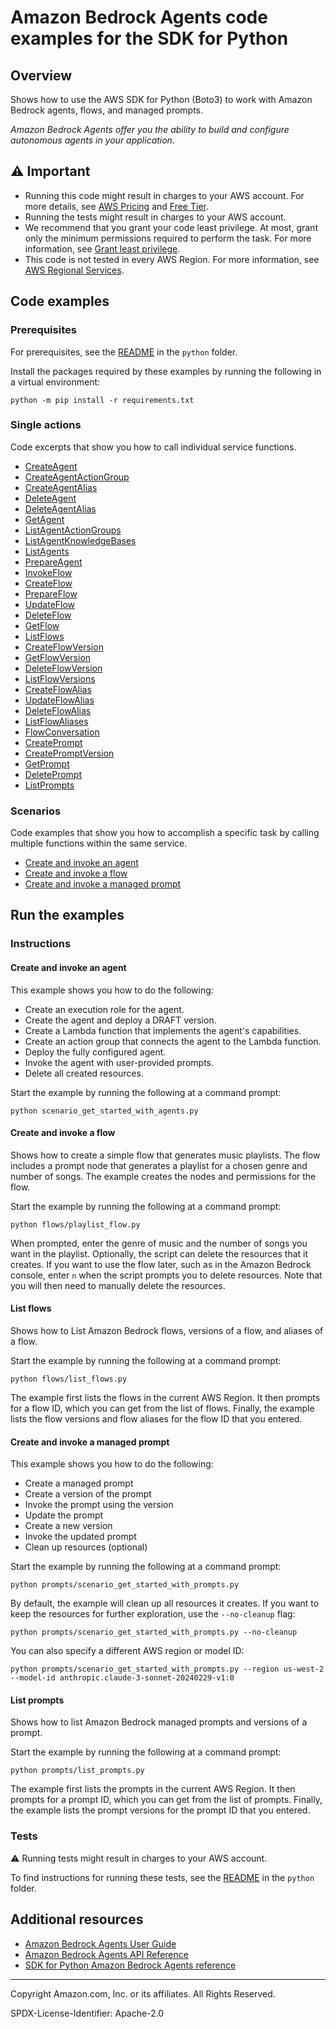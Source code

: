 # Amazon Bedrock Agents code examples for the SDK for Python

## Overview

Shows how to use the AWS SDK for Python (Boto3) to work with Amazon Bedrock agents, flows, and managed prompts.

<!--custom.overview.start-->
<!--custom.overview.end-->

_Amazon Bedrock Agents offer you the ability to build and configure autonomous agents in your application._



## ⚠ Important

* Running this code might result in charges to your AWS account. For more details, see [AWS Pricing](https://aws.amazon.com/pricing/) and [Free Tier](https://aws.amazon.com/free/).
* Running the tests might result in charges to your AWS account.
* We recommend that you grant your code least privilege. At most, grant only the minimum permissions required to perform the task. For more information, see [Grant least privilege](https://docs.aws.amazon.com/IAM/latest/UserGuide/best-practices.html#grant-least-privilege).
* This code is not tested in every AWS Region. For more information, see [AWS Regional Services](https://aws.amazon.com/about-aws/global-infrastructure/regional-product-services).

<!--custom.important.start-->
<!--custom.important.end-->

## Code examples

### Prerequisites

For prerequisites, see the [README](../../README.md#Prerequisites) in the `python` folder.

Install the packages required by these examples by running the following in a virtual environment:

```
python -m pip install -r requirements.txt
```

<!--custom.prerequisites.start-->
<!--custom.prerequisites.end-->

### Single actions

Code excerpts that show you how to call individual service functions.

- [CreateAgent](bedrock_agent_wrapper.py#L32)
- [CreateAgentActionGroup](bedrock_agent_wrapper.py#L61)
- [CreateAgentAlias](bedrock_agent_wrapper.py#L96)
- [DeleteAgent](bedrock_agent_wrapper.py#L118)
- [DeleteAgentAlias](bedrock_agent_wrapper.py#L139)
- [GetAgent](bedrock_agent_wrapper.py#L161)
- [ListAgentActionGroups](bedrock_agent_wrapper.py#L208)
- [ListAgentKnowledgeBases](bedrock_agent_wrapper.py#L237)
- [ListAgents](bedrock_agent_wrapper.py#L185)
- [PrepareAgent](bedrock_agent_wrapper.py#L266)
- [InvokeFlow](flows/run_flow.py#L23)
- [CreateFlow](flows/flow.py#L18) 
- [PrepareFlow](flows/flow.py#L58) 
- [UpdateFlow](flows/flow.py#L112)
- [DeleteFlow](flows/flow.py#L156)
- [GetFlow](flows/flow.py#L192)  
- [ListFlows](flows/flow.py#L229)
- [CreateFlowVersion](flows/flow_version.py#L18) 
- [GetFlowVersion](flows/flow_version.py#L54) 
- [DeleteFlowVersion](flows/flow_version.py#L91) 
- [ListFlowVersions](flows/flow_version.py#L128) 
- [CreateFlowAlias](flows/flow_alias.py#L15) 
- [UpdateFlowAlias](flows/flow_alias.py#L55) 
- [DeleteFlowAlias](flows/flow_alias.py#L98) 
- [ListFlowAliases](flows/flow_alias.py#L132) 
- [FlowConversation](flows/flow-conversation.py)
- [CreatePrompt](prompts/prompt.py#L32)
- [CreatePromptVersion](prompts/prompt.py#L61)
- [GetPrompt](prompts/prompt.py#L71)
- [DeletePrompt](prompts/prompt.py#L154)
- [ListPrompts](prompts/prompt.py#L187)




### Scenarios

Code examples that show you how to accomplish a specific task by calling multiple
functions within the same service.

- [Create and invoke an agent](scenario_get_started_with_agents.py)
- [Create and invoke a flow](flows/playlist_flow.py)
- [Create and invoke a managed prompt](prompts/scenario_get_started_with_prompts.py)


<!--custom.examples.start-->
<!--custom.examples.end-->

## Run the examples

### Instructions


<!--custom.instructions.start-->
<!--custom.instructions.end-->



#### Create and invoke an agent

This example shows you how to do the following:

- Create an execution role for the agent.
- Create the agent and deploy a DRAFT version.
- Create a Lambda function that implements the agent's capabilities.
- Create an action group that connects the agent to the Lambda function.
- Deploy the fully configured agent.
- Invoke the agent with user-provided prompts.
- Delete all created resources.

<!--custom.scenario_prereqs.bedrock-agent_GettingStartedWithBedrockAgents.start-->
<!--custom.scenario_prereqs.bedrock-agent_GettingStartedWithBedrockAgents.end-->

Start the example by running the following at a command prompt:

```
python scenario_get_started_with_agents.py
```


<!--custom.scenarios.bedrock-agent_GettingStartedWithBedrockAgents.start-->
<!--custom.scenarios.bedrock-agent_GettingStartedWithBedrockAgents.end-->


#### Create and invoke a flow

Shows how to create a simple flow that generates music playlists.
The flow includes a prompt node that generates a playlist for a chosen genre
and number of songs. The example creates the nodes and permissions
for the flow.

Start the example by running the following at a command prompt:

```
python flows/playlist_flow.py
```
When prompted, enter the genre of music and the number of songs you want
in the playlist.
Optionally, the script can delete the resources that it creates. If you want to use the flow later, such as in the Amazon Bedrock console, enter `n` when the script prompts you to delete resources. Note that you will then need to manually delete the resources.



#### List flows

Shows how to List Amazon Bedrock flows, versions of a flow, and aliases of a flow.

Start the example by running the following at a command prompt:

```
python flows/list_flows.py
```
The example first lists the flows in the current AWS Region. It
then prompts for a flow ID, which you can get from the list of flows. Finally, the example lists the flow versions and flow aliases for the flow ID that you entered.

#### Create and invoke a managed prompt

This example shows you how to do the following:

- Create a managed prompt
- Create a version of the prompt
- Invoke the prompt using the version
- Update the prompt
- Create a new version
- Invoke the updated prompt
- Clean up resources (optional)

Start the example by running the following at a command prompt:

```
python prompts/scenario_get_started_with_prompts.py
```

By default, the example will clean up all resources it creates. If you want to keep the resources for further exploration, use the `--no-cleanup` flag:

```
python prompts/scenario_get_started_with_prompts.py --no-cleanup
```

You can also specify a different AWS region or model ID:

```
python prompts/scenario_get_started_with_prompts.py --region us-west-2 --model-id anthropic.claude-3-sonnet-20240229-v1:0
```

#### List prompts

Shows how to list Amazon Bedrock managed prompts and versions of a prompt.

Start the example by running the following at a command prompt:

```
python prompts/list_prompts.py
```

The example first lists the prompts in the current AWS Region. It
then prompts for a prompt ID, which you can get from the list of prompts. Finally, the example lists the prompt versions for the prompt ID that you entered.



### Tests

⚠ Running tests might result in charges to your AWS account.


To find instructions for running these tests, see the [README](../../README.md#Tests)
in the `python` folder.



<!--custom.tests.start-->
<!--custom.tests.end-->

## Additional resources

- [Amazon Bedrock Agents User Guide](https://docs.aws.amazon.com/bedrock/latest/userguide/agents.html)
- [Amazon Bedrock Agents API Reference](https://docs.aws.amazon.com/bedrock/latest/APIReference/API_Operations_Agents_for_Amazon_Bedrock.html)
- [SDK for Python Amazon Bedrock Agents reference](https://boto3.amazonaws.com/v1/documentation/api/latest/reference/services/bedrock-agent.html)

<!--custom.resources.start-->
<!--custom.resources.end-->

---

Copyright Amazon.com, Inc. or its affiliates. All Rights Reserved.

SPDX-License-Identifier: Apache-2.0

